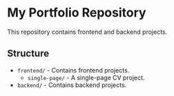 # My Portfolio Repository
This repository contains frontend and backend projects.

## Structure
- `frontend/` - Contains frontend projects.
  - `single-page/` - A single-page CV project.
- `backend/` - Contains backend projects.
